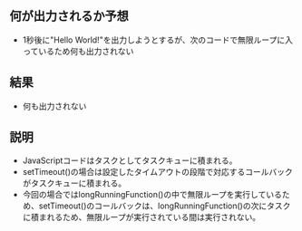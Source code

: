 ## 何が出力されるか予想

- 1秒後に"Hello World!"を出力しようとするが、次のコードで無限ループに入っているため何も出力されない

## 結果

- 何も出力されない

## 説明
- JavaScriptコードはタスクとしてタスクキューに積まれる。
- setTimeout()の場合は設定したタイムアウトの段階で対応するコールバックがタスクキューに積まれる。
- 今回の場合ではlongRunningFunction()の中で無限ループを実行しているため、setTimeout()のコールバックは、longRunningFunction()の次にタスクに積まれるため、無限ループが実行されている間は実行されない。
